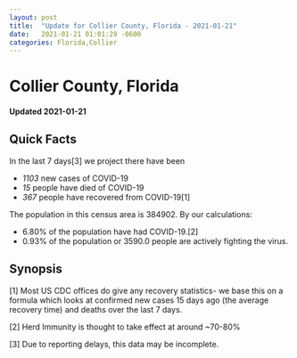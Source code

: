 ```yaml
---
layout: post
title:  "Update for Collier County, Florida - 2021-01-21"
date:   2021-01-21 01:01:29 -0600
categories: Florida,Collier
---
```


# Collier County, Florida
#### Updated 2021-01-21

## Quick Facts

In the last 7 days[3] we project there have been
- *1103* new cases of COVID-19
- *15* people have died of COVID-19
- *367* people have recovered from COVID-19[1]

The population in this census area is 384902. By our calculations:
- 6.80% of the population have had COVID-19.[2]
- 0.93% of the population or 3590.0 people are actively fighting the virus.

## Synopsis




[1] Most US CDC offices do give any recovery statistics- we base this on a formula which looks at confirmed new cases
15 days ago (the average recovery time) and deaths over the last 7 days.

[2] Herd Immunity is thought to take effect at around ~70-80%

[3] Due to reporting delays, this data may be incomplete.
 
    